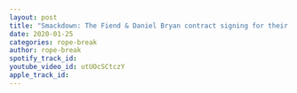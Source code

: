 ```yaml
---
layout: post
title: "Smackdown: The Fiend & Daniel Bryan contract signing for their match at the Royal Rumble 1/24/2020"
date: 2020-01-25
categories: rope-break
author: rope-break
spotify_track_id: 
youtube_video_id: utUOcSCtczY
apple_track_id: 
---
```

